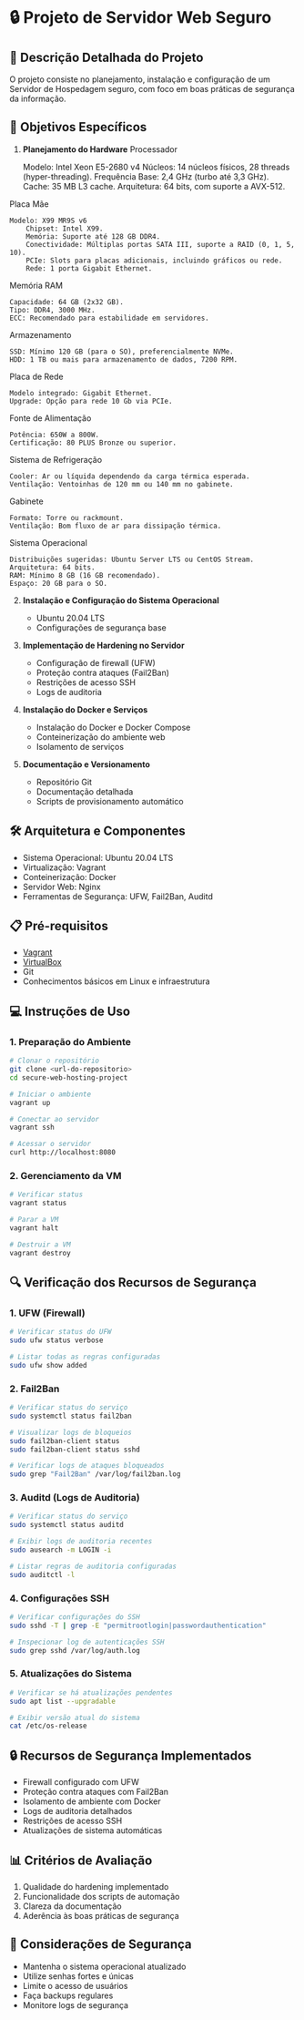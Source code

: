 # 🔒 Projeto de Servidor Web Seguro

## 📝 Descrição Detalhada do Projeto

O projeto consiste no planejamento, instalação e configuração de um Servidor de Hospedagem seguro, com foco em boas práticas de segurança da informação.

## 🎯 Objetivos Específicos

1. **Planejamento do Hardware**
Processador

    Modelo: Intel Xeon E5-2680 v4
        Núcleos: 14 núcleos físicos, 28 threads (hyper-threading).
        Frequência Base: 2,4 GHz (turbo até 3,3 GHz).
        Cache: 35 MB L3 cache.
        Arquitetura: 64 bits, com suporte a AVX-512.

Placa Mãe

    Modelo: X99 MR9S v6
        Chipset: Intel X99.
        Memória: Suporte até 128 GB DDR4.
        Conectividade: Múltiplas portas SATA III, suporte a RAID (0, 1, 5, 10).
        PCIe: Slots para placas adicionais, incluindo gráficos ou rede.
        Rede: 1 porta Gigabit Ethernet.

Memória RAM

    Capacidade: 64 GB (2x32 GB).
    Tipo: DDR4, 3000 MHz.
    ECC: Recomendado para estabilidade em servidores.

Armazenamento

    SSD: Mínimo 120 GB (para o SO), preferencialmente NVMe.
    HDD: 1 TB ou mais para armazenamento de dados, 7200 RPM.

Placa de Rede

    Modelo integrado: Gigabit Ethernet.
    Upgrade: Opção para rede 10 Gb via PCIe.

Fonte de Alimentação

    Potência: 650W a 800W.
    Certificação: 80 PLUS Bronze ou superior.

Sistema de Refrigeração

    Cooler: Ar ou líquida dependendo da carga térmica esperada.
    Ventilação: Ventoinhas de 120 mm ou 140 mm no gabinete.

Gabinete

    Formato: Torre ou rackmount.
    Ventilação: Bom fluxo de ar para dissipação térmica.

Sistema Operacional

    Distribuições sugeridas: Ubuntu Server LTS ou CentOS Stream.
    Arquitetura: 64 bits.
    RAM: Mínimo 8 GB (16 GB recomendado).
    Espaço: 20 GB para o SO.

2. **Instalação e Configuração do Sistema Operacional**
   - Ubuntu 20.04 LTS
   - Configurações de segurança base

3. **Implementação de Hardening no Servidor**
   - Configuração de firewall (UFW)
   - Proteção contra ataques (Fail2Ban)
   - Restrições de acesso SSH
   - Logs de auditoria

4. **Instalação do Docker e Serviços**
   - Instalação do Docker e Docker Compose
   - Conteinerização do ambiente web
   - Isolamento de serviços

5. **Documentação e Versionamento**
   - Repositório Git
   - Documentação detalhada
   - Scripts de provisionamento automático

## 🛠 Arquitetura e Componentes

- Sistema Operacional: Ubuntu 20.04 LTS
- Virtualização: Vagrant
- Conteinerização: Docker
- Servidor Web: Nginx
- Ferramentas de Segurança: UFW, Fail2Ban, Auditd

## 📋 Pré-requisitos

- [Vagrant](https://www.vagrantup.com/downloads)
- [VirtualBox](https://www.virtualbox.org/wiki/Downloads)
- Git
- Conhecimentos básicos em Linux e infraestrutura

## 💻 Instruções de Uso

### 1. Preparação do Ambiente

```bash
# Clonar o repositório
git clone <url-do-repositorio>
cd secure-web-hosting-project

# Iniciar o ambiente
vagrant up

# Conectar ao servidor
vagrant ssh

# Acessar o servidor
curl http://localhost:8080
```

### 2. Gerenciamento da VM

```bash
# Verificar status
vagrant status

# Parar a VM
vagrant halt

# Destruir a VM
vagrant destroy
```

## 🔍 Verificação dos Recursos de Segurança

### 1. UFW (Firewall)
```bash
# Verificar status do UFW
sudo ufw status verbose

# Listar todas as regras configuradas
sudo ufw show added
```

### 2. Fail2Ban
```bash
# Verificar status do serviço
sudo systemctl status fail2ban

# Visualizar logs de bloqueios
sudo fail2ban-client status
sudo fail2ban-client status sshd

# Verificar logs de ataques bloqueados
sudo grep "Fail2Ban" /var/log/fail2ban.log
```

### 3. Auditd (Logs de Auditoria)
```bash
# Verificar status do serviço
sudo systemctl status auditd

# Exibir logs de auditoria recentes
sudo ausearch -m LOGIN -i

# Listar regras de auditoria configuradas
sudo auditctl -l
```

### 4. Configurações SSH
```bash
# Verificar configurações do SSH
sudo sshd -T | grep -E "permitrootlogin|passwordauthentication"

# Inspecionar log de autenticações SSH
sudo grep sshd /var/log/auth.log
```

### 5. Atualizações do Sistema
```bash
# Verificar se há atualizações pendentes
sudo apt list --upgradable

# Exibir versão atual do sistema
cat /etc/os-release
```

## 🔒 Recursos de Segurança Implementados

- Firewall configurado com UFW
- Proteção contra ataques com Fail2Ban
- Isolamento de ambiente com Docker
- Logs de auditoria detalhados
- Restrições de acesso SSH
- Atualizações de sistema automáticas

## 📊 Critérios de Avaliação

1. Qualidade do hardening implementado
2. Funcionalidade dos scripts de automação
3. Clareza da documentação
4. Aderência às boas práticas de segurança

## 🚨 Considerações de Segurança

- Mantenha o sistema operacional atualizado
- Utilize senhas fortes e únicas
- Limite o acesso de usuários
- Faça backups regulares
- Monitore logs de segurança
